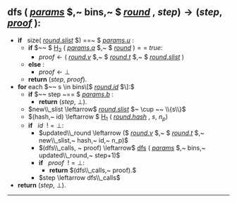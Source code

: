 <a id="dfs">$\mathsf{dfs}$</a> $($ [$params$](variables#parameters) $,~ bins,~ $ [$round$](variables#round) $,~ step) \rightarrow (step, ~$ [$proof$](variables#proof) $)$:
---
- **if** $~~ \mathsf{size}($ [$round.slist$](variables#round-slist) $) ==~ $ [$params.u$](variables#params-u) $:$
  - **if** $~~ $ [$\mathsf{H_2}$](hash_functions#proof-hash) $($ [$params.q$](variables#params-q) $,~ $ [$round$](variables#round) $) ==~ true :$
    - $proof \leftarrow ($ [$round.v$](variables#round-v) $,~ $ [$round.t$](variables#round-t) $,~ $ [$round.slist$](variables#round-slist) $)$
  - **else** : 
    - $proof \leftarrow \bot$
  - **return** $(step,~ proof).$
- **for** each $~~ s \in bins\[$ [$round.id$](variables#round-id) $\]:$
  - **if** $~~ step ~== $ [$params.b$](variables#params-b) $:$
    - **return** $(step,~ \bot).$
  - $new\\_slist \leftarrow$ [$round.slist$](variables#round-slist) $~ \cup ~~ \\{s\\}$
  - $(hash,~ id) \leftarrow $ [$\mathsf{H_1}$](hash_functions#round-hash) $($ [$round.hash$](variables#round-digest) $,~ s,~ n_p)$
  - **if** $~~ id ~~!= \bot:$
    - $updated\\_round \leftarrow ($ [$round.v$](variables#round-v) $,~ $ [$round.t$](variables#round-t) $,~ new\\_slist,~ hash,~ id,~ n_p)$
    - $(dfs\\_calls, ~ proof) \leftarrow$ [$\mathsf{dfs}$](#dfs) $($ [$params$](variables#parameters) $,~ bins,~ updated\\_round,~ step+1)$
    - **if** $~~ proof ~~!= \bot:$
      - **return** $(dfs\\_calls,~ proof).$
    - $step \leftarrow dfs\\_calls$
- **return** $(step,~ \bot).$
---
